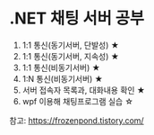 # .NET 채팅 서버 공부
1. 1:1 통신(동기서버, 단발성) ★
2. 1:1 통신(동기서버, 지속성) ★
3. 1:1 통신(비동기서버) ★
4. 1:N 통신(비동기서버) ★
5. 서버 접속자 목록과, 대화내용 확인 ★
6. wpf 이용해 채팅프로그램 실습 ☆


참고: https://frozenpond.tistory.com/
